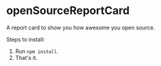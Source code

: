 # openSourceReportCard
A report card to show you how awesome you open source.

Steps to install:

1. Run `npm install`.
2. That's it.
